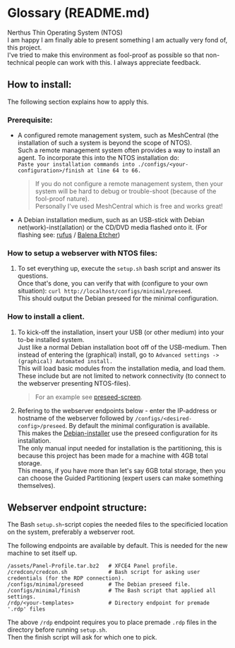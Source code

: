 # Glossary (README.md)

Nerthus Thin Operating System (NTOS)<br>
I am happy I am finally able to present something I am actually very fond of, this project.<br>
I've tried to make this environment as fool-proof as possible so that non-technical people can work with this. I always appreciate feedback.<br>

## How to install:

The following section explains how to apply this.

### Prerequisite:
- A configured remote management system, such as MeshCentral (the installation of such a system is beyond the scope of NTOS).<br>
Such a remote management system often provides a way to install an agent. To incorporate this into the NTOS installation do:<br>
`Paste your installation commands into ./configs/<your-configuration>/finish at line 64 to 66.`

    > If you do not configure a remote management system, then your system will be hard to debug or trouble-shoot (because of the fool-proof nature).<br>
    > Personally I've used MeshCentral which is free and works great!

- A Debian installation medium, such as an USB-stick with Debian net(work)-inst(allation) or the CD/DVD media flashed onto it. (For flashing see: [rufus](https://rufus.ie/) / [Balena Etcher](https://www.balena.io/etcher))<br>

### How to setup a webserver with NTOS files:

1.  To set everything up, execute the `setup.sh` bash script and answer its questions.<br>
    Once that's done, you can verify that with (configure to your own situation): `curl http://localhost/configs/minimal/preseed`.<br>
    This should output the Debian preseed for the minimal configuration.<br>

### How to install a client.

1.  To kick-off the installation, insert your USB (or other medium) into your to-be installed system.<br>
    Just like a normal Debian installation boot off of the USB-medium. Then instead of entering the (graphical) install, go to `Advanced settings -> (graphical) Automated install.`<br>
    This will load basic modules from the installation media, and load them. These include but are not limited to network connectivity (to connect to the webserver presenting NTOS-files).<br>
    
    > For an example see [preseed-screen](./assets/images/debian12-preseed-screen.png).<br>

2.  Refering to the webserver endpoints below - enter the IP-address or hostname of the webserver followed by `/configs/<desired-config>/preseed`. By default the minimal configuration is available.<br>
    This makes the [Debian-installer](https://www.debian.org/devel/debian-installer/) use the preseed configuration for its installation.<br>
    The only manual input needed for installation is the partitioning, this is because this project has been made for a machine with 4GB total storage.<br>
    This means, if you have more than let's say 6GB total storage, then you can choose the Guided Partitioning (expert users can make something themselves).<br>

## Webserver endpoint structure:

The Bash `setup.sh`-script copies the needed files to the specificied location on the system, preferably a webserver root.

The following endpoints are available by default. This is needed for the new machine to set itself up.

```shell
/assets/Panel-Profile.tar.bz2   # XFCE4 Panel profile.
/credcon/credcon.sh             # Bash script for asking user credentials (for the RDP connection).
/configs/minimal/preseed        # The Debian preseed file.
/configs/minimal/finish         # The Bash script that applied all settings.
/rdp/<your-templates>           # Directory endpoint for premade '.rdp' files
```

The above `/rdp` endpoint requires you to place premade `.rdp` files in the directory before running `setup.sh`.<br>
Then the finish script will ask for which one to pick.